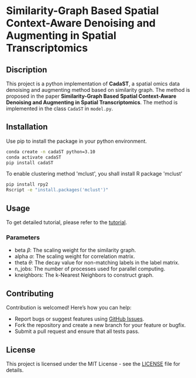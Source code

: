 # Similarity-Graph Based Spatial Context-Aware Denoising and Augmenting in Spatial Transcriptomics

## Discription

This project is a python implementation of **CadaST**, a spatial omics data denoising and augmenting method based on similarity graph. The method is proposed in the paper **Similarity-Graph Based Spatial Context-Aware Denoising and Augmenting in Spatial Transcriptomics**.
The method is implemented in the class `CadaST` in `model.py`.


## Installation
Use pip to install the package in your python environment.

```bash
conda create -n cadaST python=3.10
conda activate cadaST
pip install cadaST
```

To enable clustering method 'mclust', you shall install R package 'mclust'
```bash
pip install rpy2
Rscript -e "install.packages('mclust')"
```

## Usage
To get detailed tutorial, please refer to the [tutorial](tutorial).

### Parameters

- beta $\beta$: The scaling weight for the similarity graph.
- alpha $\alpha$: The scaling weight for correlation matrix.
- theta $\theta$: The decay value for non-matching labels in the label matrix.
- n_jobs: The number of processes used for parallel computing.
- kneighbors: The k-Nearest Neighbors to construct graph.

## Contributing

Contribution is welcomed! Here’s how you can help:
- Report bugs or suggest features using [GitHub Issues](https://github.com/Khadaq2001/cadaST/issues).
- Fork the repository and create a new branch for your feature or bugfix.
- Submit a pull request and ensure that all tests pass.

## License

This project is licensed under the MIT License - see the [LICENSE](LICENSE) file for details.
